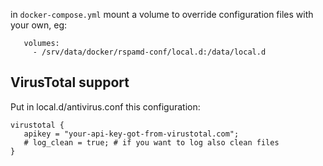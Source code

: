in `docker-compose.yml` mount a volume to override configuration files with your own, eg: 
```
   volumes:
     - /srv/data/docker/rspamd-conf/local.d:/data/local.d
```

## VirusTotal support
Put in local.d/antivirus.conf this configuration:  
```
virustotal {
   apikey = "your-api-key-got-from-virustotal.com";
   # log_clean = true; # if you want to log also clean files
}
```
